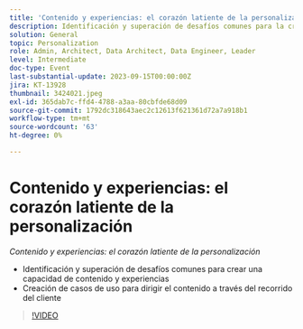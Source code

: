 ```yaml
---
title: 'Contenido y experiencias: el corazón latiente de la personalización'
description: Identificación y superación de desafíos comunes para la creación de una capacidad de contenido y experiencias Creación de casos de uso para dirigir el contenido a través del recorrido del cliente
solution: General
topic: Personalization
role: Admin, Architect, Data Architect, Data Engineer, Leader
level: Intermediate
doc-type: Event
last-substantial-update: 2023-09-15T00:00:00Z
jira: KT-13928
thumbnail: 3424021.jpeg
exl-id: 365dab7c-ffd4-4788-a3aa-80cbfde68d09
source-git-commit: 1792dc318643aec2c12613f621361d72a7a918b1
workflow-type: tm+mt
source-wordcount: '63'
ht-degree: 0%

---
```


# Contenido y experiencias: el corazón latiente de la personalización

*Contenido y experiencias: el corazón latiente de la personalización*

* Identificación y superación de desafíos comunes para crear una capacidad de contenido y experiencias
* Creación de casos de uso para dirigir el contenido a través del recorrido del cliente

>[!VIDEO](https://video.tv.adobe.com/v/3424021/?learn=on)
